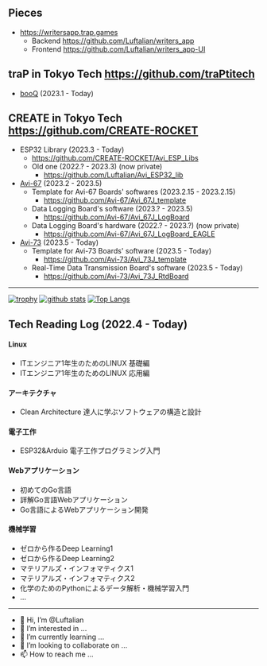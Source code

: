 ## Pieces
- https://writersapp.trap.games
  - Backend https://github.com/Luftalian/writers_app
  - Frontend https://github.com/Luftalian/writers_app-UI

## **traP in Tokyo Tech** https://github.com/traPtitech
- [booQ](https://github.com/traPtitech/booQ) (2023.1 - Today)

## **CREATE in Tokyo Tech** https://github.com/CREATE-ROCKET
- ESP32 Library (2023.3 - Today)
  - https://github.com/CREATE-ROCKET/Avi_ESP_Libs
  - Old one (2022.? - 2023.3) (now private)
    - https://github.com/Luftalian/Avi_ESP32_lib
- [Avi-67](https://github.com/Avi-67) (2023.2 - 2023.5)
  - Template for Avi-67 Boards' softwares (2023.2.15 - 2023.2.15)
    - https://github.com/Avi-67/Avi_67J_template
  - Data Logging Board's software (2023.? - 2023.5)
    - https://github.com/Avi-67/Avi_67J_LogBoard
  - Data Logging Board's hardware (2022.? - 2023.?) (now private)
    - https://github.com/Avi-67/Avi_67J_LogBoard_EAGLE
- [Avi-73](https://github.com/Avi-73) (2023.5 - Today)
  - Template for Avi-73 Boards' software (2023.5 - Today)
    - https://github.com/Avi-73/Avi_73J_template
  - Real-Time Data Transmission Board's software (2023.5 - Today)
    - https://github.com/Avi-73/Avi_73J_RtdBoard
------
[![trophy](https://github-profile-trophy.vercel.app/?username=Luftalian&theme=onedark)](https://github.com/ryo-ma/github-profile-trophy)
[![github stats](https://github-readme-stats.vercel.app/api?username=Luftalian&theme=monokai)](https://github.com/anuraghazra/github-readme-stats)
[![Top Langs](https://github-readme-stats.vercel.app/api/top-langs/?username=Luftalian&layout=compact&theme=monokai)](https://github.com/anuraghazra/github-readme-stats)

## Tech Reading Log (2022.4 - Today)
#### Linux
- ITエンジニア1年生のためのLINUX 基礎編
- ITエンジニア1年生のためのLINUX 応用編

#### アーキテクチャ
- Clean Architecture 達人に学ぶソフトウェアの構造と設計

#### 電子工作
- ESP32&Arduio 電子工作プログラミング入門

#### Webアプリケーション
- 初めてのGo言語
- 詳解Go言語Webアプリケーション
- Go言語によるWebアプリケーション開発

#### 機械学習
- ゼロから作るDeep Learning1
- ゼロから作るDeep Learning2
- マテリアルズ・インフォマティクス1
- マテリアルズ・インフォマティクス2
- 化学のためのPythonによるデータ解析・機械学習入門
- ...
------
- 👋 Hi, I’m @Luftalian
- 👀 I’m interested in ...
- 🌱 I’m currently learning ...
- 💞️ I’m looking to collaborate on ...
- 📫 How to reach me ...

<!---
Luftalian/Luftalian is a ✨ special ✨ repository because its `README.md` (this file) appears on your GitHub profile.
You can click the Preview link to take a look at your changes.
--->
